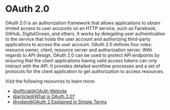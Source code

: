 # OAuth 2.0

OAuth 2.0 is an authorization framework that allows applications to obtain limited access to user accounts on an HTTP service, such as Facebook, GitHub, DigitalOcean, and others. It works by delegating user authentication to the service that hosts the user account and authorizing third-party applications to access the user account. OAuth 2.0 defines four roles: resource owner, client, resource server and authorization server. With regards to API design, OAuth 2.0 can be used to protect API endpoints by ensuring that the client applications having valid access tokens can only interact with the API. It provides detailed workflow processes and a set of protocols for the client application to get authorization to access resources.

Visit the following resources to learn more:

- [@official@OAuth Website](https://oauth.net/2/)
- [@article@What is OAuth 2.0?](https://auth0.com/intro-to-iam/what-is-oauth-2)
- [@video@OAuth 2 Explained In Simple Terms](https://www.youtube.com/watch?v=ZV5yTm4pT8g)